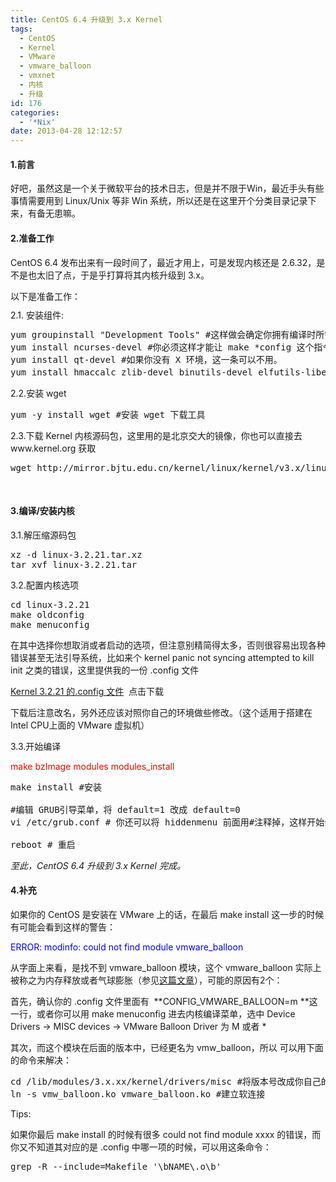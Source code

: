 ```yaml
---
title: CentOS 6.4 升级到 3.x Kernel
tags:
  - CentOS
  - Kernel
  - VMware
  - vmware_balloon
  - vmxnet
  - 内核
  - 升级
id: 176
categories:
  - '*Nix'
date: 2013-04-28 12:12:57
---
```


#### 1.前言

好吧，虽然这是一个关于微软平台的技术日志，但是并不限于Win，最近手头有些事情需要用到 Linux/Unix 等非 Win 系统，所以还是在这里开个分类目录记录下来，有备无患嘛。

#### 2.准备工作

CentOS 6.4 发布出来有一段时间了，最近才用上，可是发现内核还是 2.6.32，是不是也太旧了点，于是乎打算将其内核升级到 3.x。

以下是准备工作：

<span style="line-height: 13px"><span>2.1\. 安装组件:</span></span>
<pre class="wrap:true wrap-toggle:false lang:sh decode:true" title="编译前的准备工作">yum groupinstall "Development Tools" #这样做会确定你拥有编译时所需的一切工具。
yum install ncurses-devel #你必须这样才能让 make *config 这个指令正确地执行。
yum install qt-devel #如果你没有 X 环境，这一条可以不用。
yum install hmaccalc zlib-devel binutils-devel elfutils-libelf-devel #创建 CentOS-6 内核时需要它们。</pre>
2.2.安装 wget
<pre class="lang:sh decode:true">yum -y install wget #安装 wget 下载工具</pre>
2.3.下载 Kernel 内核源码包，这里用的是北京交大的镜像，你也可以直接去www.kernel.org 获取
<pre class="lang:sh decode:true">wget http://mirror.bjtu.edu.cn/kernel/linux/kernel/v3.x/linux-3.2.21.tar.xz</pre>
&nbsp;

#### 3.编译/安装内核

3.1.解压缩源码包
<pre class="lang:sh decode:true">xz -d linux-3.2.21.tar.xz
tar xvf linux-3.2.21.tar</pre>
3.2.配置内核选项
<pre class="lang:sh decode:true">cd linux-3.2.21
make oldconfig
make menuconfig</pre>
在其中选择你想取消或者启动的选项，但注意别精简得太多，否则很容易出现各种错误甚至无法引导系统，比如来个 kernel panic not syncing attempted to kill init 之类的错误，这里提供我的一份 .config 文件

[Kernel 3.2.21 的.config 文件](http://winotes.net/wp-content/uploads/config-3.2.21-vmware1.zip)  点击下载

下载后注意改名，另外还应该对照你自己的环境做些修改。（这个适用于搭建在 Intel CPU上面的 VMware 虚拟机）

3.3.开始编译

<span style="color: #ff0000">make bzImage modules modules_install</span>
<pre class="wrap:true wrap-toggle:false lang:sh decode:true">make install #安装

#编辑 GRUB引导菜单，将 default=1 改成 default=0
vi /etc/grub.conf # 你还可以将 hiddenmenu 前面用#注释掉，这样开始会显示引导菜单

reboot # 重启</pre>
_至此，CentOS 6.4 升级到 3.x Kernel 完成。_

#### 4.补充

如果你的 CentOS 是安装在 VMware 上的话，在最后 make install 这一步的时候有可能会看到这样的警告：

<span style="color: #0000ff">ERROR: modinfo: could not find module vmware_balloon</span>

从字面上来看，是找不到 vmware_balloon 模块，这个 vmware_balloon 实际上被称之为内存释放或者气球膨胀（参见[这篇文章](http://delxu.blog.51cto.com/975660/288682/ "图解VMware内存机制")），可能的原因有2个：

首先，确认你的 .config 文件里面有  **CONFIG_VMWARE_BALLOON=m **这一行，或者你可以用 make menuconfig 进去内核编译菜单，选中 Device Drivers -&gt; MISC devices -&gt; VMware Balloon Driver 为 M 或者 *

其次，而这个模块在后面的版本中，已经更名为 vmw_balloon，所以 可以用下面的命令来解决：
<pre class="toolbar:2 toolbar-overlay:false toolbar-hide:false toolbar-delay:false show-title:false show-lang:2 striped:false nums-toggle:false wrap:true wrap-toggle:false plain:false show-plain:3 plain-toggle:false popup:false lang:sh mark:2 decode:true">cd /lib/modules/3.x.xx/kernel/drivers/misc #将版本号改成你自己的
ln -s vmw_balloon.ko vmware_balloon.ko #建立软连接</pre>
Tips:

如果你最后 make install 的时候有很多 could not find module xxxx 的错误，而你又不知道其对应的是 .config 中哪一项的时候，可以用这条命令：
<pre class="toolbar:2 toolbar-overlay:false toolbar-hide:false toolbar-delay:false show-title:false show-lang:2 striped:false ranges:false nums-toggle:false wrap:true wrap-toggle:false plain:false show-plain:3 plain-toggle:false popup:false lang:sh mark:1 decode:true  crayon-selected">grep -R --include=Makefile '\bNAME\.o\b'</pre>